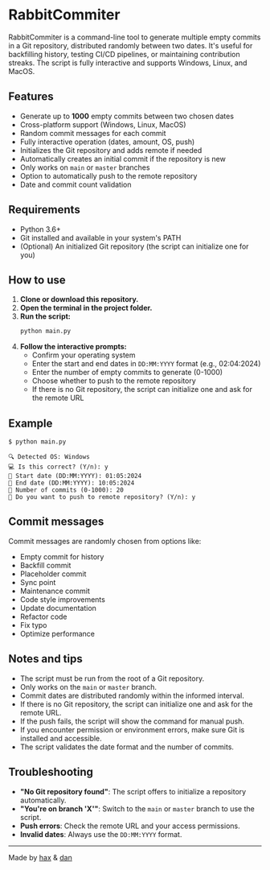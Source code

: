# RabbitCommiter

RabbitCommiter is a command-line tool to generate multiple empty commits in a Git repository, distributed randomly between two dates. It's useful for backfilling history, testing CI/CD pipelines, or maintaining contribution streaks. The script is fully interactive and supports Windows, Linux, and MacOS.

## Features
- Generate up to **1000** empty commits between two chosen dates
- Cross-platform support (Windows, Linux, MacOS)
- Random commit messages for each commit
- Fully interactive operation (dates, amount, OS, push)
- Initializes the Git repository and adds remote if needed
- Automatically creates an initial commit if the repository is new
- Only works on `main` or `master` branches
- Option to automatically push to the remote repository
- Date and commit count validation

## Requirements
- Python 3.6+
- Git installed and available in your system's PATH
- (Optional) An initialized Git repository (the script can initialize one for you)

## How to use
1. **Clone or download this repository.**
2. **Open the terminal in the project folder.**
3. **Run the script:**
   ```bash
   python main.py
   ```
4. **Follow the interactive prompts:**
   - Confirm your operating system
   - Enter the start and end dates in `DD:MM:YYYY` format (e.g., 02:04:2024)
   - Enter the number of empty commits to generate (0-1000)
   - Choose whether to push to the remote repository
   - If there is no Git repository, the script can initialize one and ask for the remote URL

## Example
```
$ python main.py

🔍 Detected OS: Windows
💻 Is this correct? (Y/n): y
📅 Start date (DD:MM:YYYY): 01:05:2024
📅 End date (DD:MM:YYYY): 10:05:2024
🔢 Number of commits (0-1000): 20
🚀 Do you want to push to remote repository? (Y/n): y
```

## Commit messages
Commit messages are randomly chosen from options like:
- Empty commit for history
- Backfill commit
- Placeholder commit
- Sync point
- Maintenance commit
- Code style improvements
- Update documentation
- Refactor code
- Fix typo
- Optimize performance

## Notes and tips
- The script must be run from the root of a Git repository.
- Only works on the `main` or `master` branch.
- Commit dates are distributed randomly within the informed interval.
- If there is no Git repository, the script can initialize one and ask for the remote URL.
- If the push fails, the script will show the command for manual push.
- If you encounter permission or environment errors, make sure Git is installed and accessible.
- The script validates the date format and the number of commits.

## Troubleshooting
- **"No Git repository found"**: The script offers to initialize a repository automatically.
- **"You're on branch 'X'"**: Switch to the `main` or `master` branch to use the script.
- **Push errors**: Check the remote URL and your access permissions.
- **Invalid dates**: Always use the `DD:MM:YYYY` format.

---

Made by [hax](https://github.com/6hax) & [dan](https://github.com/Dansvn)
